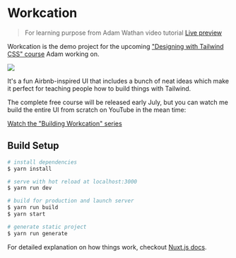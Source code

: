 # Workcation

> For learning purpose from Adam Wathan video tutorial
[Live preview](https://workcation.netlify.com/)

Workcation is the demo project for the upcoming ["Designing with Tailwind CSS" course](https://tailwindcss.com/course/) Adam working on.

![](https://tailwindcss.com/img/workcation-screenshot.jpg)

It's a fun Airbnb-inspired UI that includes a bunch of neat ideas which make it perfect for teaching people how to build things with Tailwind.

The complete free course will be released early July, but you can watch me build the entire UI from scratch on YouTube in the mean time:

[Watch the "Building Workcation" series](https://www.youtube.com/playlist?list=PL7CcGwsqRpSO3J4YU6BkWqjU0XcVSaPXl)

## Build Setup

``` bash
# install dependencies
$ yarn install

# serve with hot reload at localhost:3000
$ yarn run dev

# build for production and launch server
$ yarn run build
$ yarn start

# generate static project
$ yarn run generate
```
For detailed explanation on how things work, checkout [Nuxt.js docs](https://nuxtjs.org).
